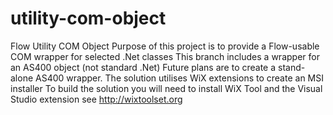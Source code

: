# utility-com-object
Flow Utility COM Object
Purpose of this project is to provide a Flow-usable COM wrapper for selected .Net classes
This branch includes a wrapper for an AS400 object (not standard .Net)
Future plans are to create a stand-alone AS400 wrapper.
The solution utilises WiX extensions to create an MSI installer
To build the solution you will need to install WiX Tool and the Visual Studio extension
see http://wixtoolset.org
